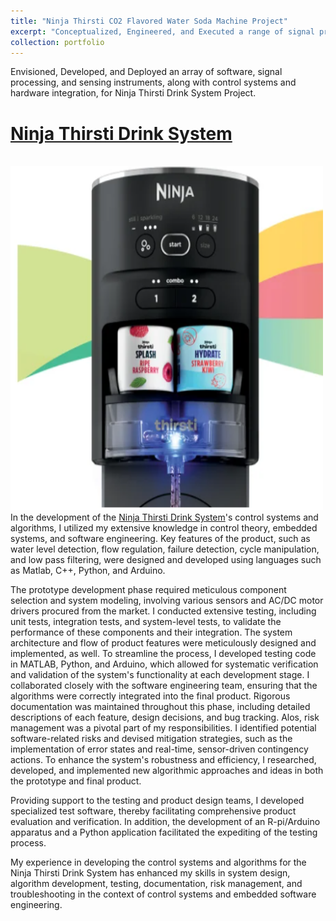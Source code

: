 ```yaml
---
title: "Ninja Thirsti CO2 Flavored Water Soda Machine Project"
excerpt: "Conceptualized, Engineered, and Executed a range of signal processing, harware selection, sensory, and software mechanisms, as well as control systems, for Ninja Thirsti Project."
collection: portfolio
---
```


Envisioned, Developed, and Deployed an array of software, signal processing, and sensing instruments, along with control systems and hardware integration, for Ninja Thirsti Drink System Project. 

[Ninja Thirsti Drink System](https://www.ninjakitchen.com/zidWC1001)
======
<br/><img src='/images/thirsti.png' width='500' height='550'>
In the development of the [Ninja Thirsti Drink System](https://www.ninjakitchen.com/zidWC1001)'s control systems and algorithms, I utilized my extensive knowledge in control theory, embedded systems, and software engineering. Key features of the product, such as water level detection, flow regulation, failure detection, cycle manipulation, and low pass filtering, were designed and developed using languages such as Matlab, C++, Python, and Arduino.

The prototype development phase required meticulous component selection and system modeling, involving various sensors and AC/DC motor drivers procured from the market. I conducted extensive testing, including unit tests, integration tests, and system-level tests, to validate the performance of these components and their integration. The system architecture and flow of product features were meticulously designed and implemented, as well. To streamline the process, I developed testing code in MATLAB, Python, and Arduino, which allowed for systematic verification and validation of the system's functionality at each development stage. I collaborated closely with the software engineering team, ensuring that the algorithms were correctly integrated into the final product. Rigorous documentation was maintained throughout this phase, including detailed descriptions of each feature, design decisions, and bug tracking. Alos, risk management was a pivotal part of my responsibilities. I identified potential software-related risks and devised mitigation strategies, such as the implementation of error states and real-time, sensor-driven contingency actions. To enhance the system's robustness and efficiency, I researched, developed, and implemented new algorithmic approaches and ideas in both the prototype and final product.

Providing support to the testing and product design teams, I developed specialized test software, thereby facilitating comprehensive product evaluation and verification. In addition, the development of an R-pi/Arduino apparatus and a Python application facilitated the expediting of the testing process.

My experience in developing the control systems and algorithms for the Ninja Thirsti Drink System has enhanced my skills in system design, algorithm development, testing, documentation, risk management, and troubleshooting in the context of control systems and embedded software engineering.